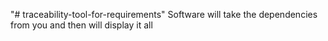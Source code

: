 "# traceability-tool-for-requirements" 
Software will take the dependencies from you and then will display it all

 
 
